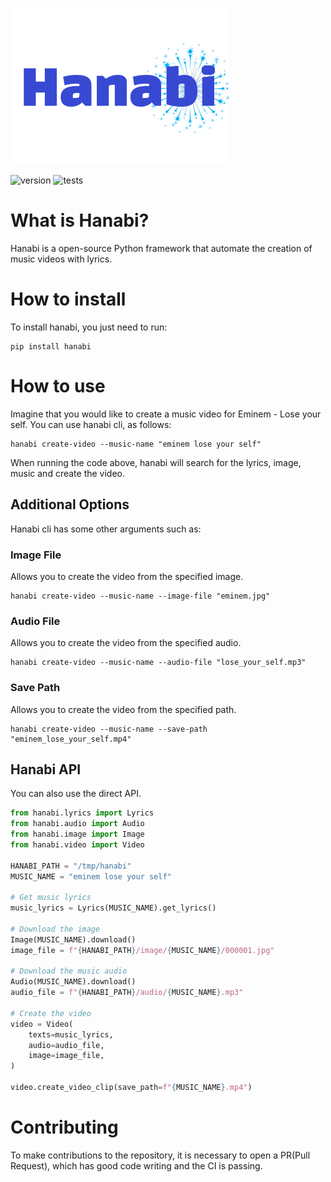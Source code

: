 <img src="images/logo.png" height="250" width="350"></img>

![version](https://img.shields.io/badge/version-0.1.0-<COLOR>)
![tests](https://github.com/ericvenarusso/hanabi/actions/workflows/ci.yaml/badge.svg?branch=main)


# What is Hanabi?
Hanabi is a open-source Python framework that automate the creation of music videos with lyrics.

# How to install
To install hanabi, you just need to run:
```
pip install hanabi
```

# How to use
Imagine that you would like to create a music video for Eminem - Lose your self. You can use hanabi cli, as follows:

```
hanabi create-video --music-name "eminem lose your self"
```

When running the code above, hanabi will search for the lyrics, image, music and create the video.

## Additional Options
Hanabi cli has some other arguments such as:

### Image File
Allows you to create the video from the specified image.
```
hanabi create-video --music-name --image-file "eminem.jpg"
```

### Audio File
Allows you to create the video from the specified audio.
```
hanabi create-video --music-name --audio-file "lose_your_self.mp3"
```

### Save Path
Allows you to create the video from the specified path.
```
hanabi create-video --music-name --save-path "eminem_lose_your_self.mp4"
```

## Hanabi API
You can also use the direct API.
``` python
from hanabi.lyrics import Lyrics
from hanabi.audio import Audio
from hanabi.image import Image
from hanabi.video import Video

HANABI_PATH = "/tmp/hanabi"
MUSIC_NAME = "eminem lose your self"

# Get music lyrics
music_lyrics = Lyrics(MUSIC_NAME).get_lyrics()

# Download the image
Image(MUSIC_NAME).download()
image_file = f"{HANABI_PATH}/image/{MUSIC_NAME}/000001.jpg"

# Download the music audio
Audio(MUSIC_NAME).download()
audio_file = f"{HANABI_PATH}/audio/{MUSIC_NAME}.mp3"

# Create the video
video = Video(
    texts=music_lyrics,
    audio=audio_file,
    image=image_file,
)

video.create_video_clip(save_path=f"{MUSIC_NAME}.mp4")
```

# Contributing
To make contributions to the repository, it is necessary to open a PR(Pull Request), which has good code writing and the CI is passing.


